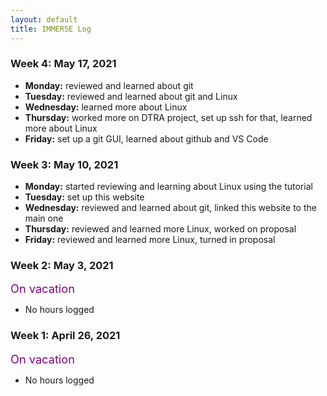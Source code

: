 ```yaml
---
layout: default
title: IMMERSE Log
---
```


### Week 4: May 17, 2021

* **Monday:** reviewed and learned about git 
* **Tuesday:** reviewed and learned about git and Linux
* **Wednesday:** learned more about Linux
* **Thursday:** worked more on DTRA project, set up ssh for that, learned more about Linux
* **Friday:** set up a git GUI, learned about github and VS Code

### Week 3: May 10, 2021

* **Monday:** started reviewing and learning about Linux using the tutorial
* **Tuesday:** set up this website
* **Wednesday:** reviewed and learned about git, linked this website to the main one
* **Thursday:** reviewed and learned more Linux, worked on proposal
* **Friday:** reviewed and learned more Linux, turned in proposal

### Week 2: May 3, 2021

<span style="color:purple; font-size:1.3em;">On vacation</span>
* No hours logged

### Week 1: April 26, 2021

<span style="color:purple; font-size:1.3em;">On vacation</span>
* No hours logged 
